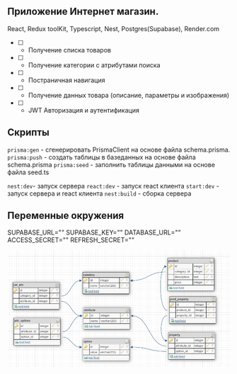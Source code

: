 ## Приложение Интернет магазин.
React, Redux toolKit, Typescript, Nest, Postgres(Supabase), Render.com

- [ ] - Получение списка товаров
- [ ] - Получение категории с атрибутами поиска
- [ ] - Постраничная навигация
- [ ] - Получение данных товара (описание, параметры и изображения)
- [ ] - JWT Авторизация и аутентификация

## Скрипты 
`prisma:gen` - сгенерировать PrismaClient на основе файла schema.prisma.
`prisma:push` - создать таблицы в базеданных на основе файла schema.prisma
`prisma:seed` - заполнить таблицы данными на основе файла seed.ts

`nest:dev`- запуск сервера 
`react:dev` - запуск react клиента
`start:dev` - запуск сервера и react клиента
`nest:build` - сборка сервера


## Переменные окружения 
SUPABASE_URL=""
SUPABASE_KEY=""
DATABASE_URL=""
ACCESS_SECRET=""
REFRESH_SECRET=""

![схема](schema.jpg?raw=true)
